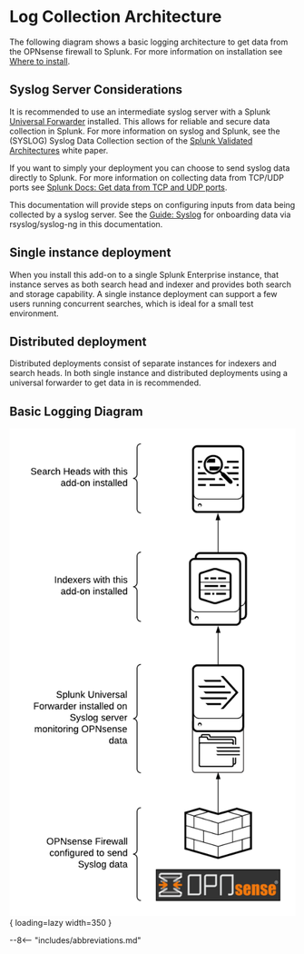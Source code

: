 # Log Collection Architecture

The following diagram shows a basic logging architecture to get data from the OPNsense firewall to Splunk. For more information on installation see [Where to install](../where-to-install/).

## Syslog Server Considerations

It is recommended to use an intermediate syslog server with a Splunk [Universal Forwarder](https://www.splunk.com/en_us/download/universal-forwarder.html) installed. This allows for reliable and secure data collection in Splunk. For more information on syslog and Splunk, see the (SYSLOG) Syslog Data Collection section of the [Splunk Validated Architectures](https://www.splunk.com/pdfs/technical-briefs/splunk-validated-architectures.pdf) white paper.

If you want to simply your deployment you can choose to send syslog data directly to Splunk. For more information on collecting data from TCP/UDP ports see [Splunk Docs: Get data from TCP and UDP ports](https://docs.splunk.com/Documentation/Splunk/latest/Data/Monitornetworkports).

This documentation will provide steps on configuring inputs from data being collected by a syslog server. See the [Guide: Syslog](../../guides/guide-syslog) for onboarding data via rsyslog/syslog-ng in this documentation.


## Single instance deployment

When you install this add-on to a single Splunk Enterprise instance, that instance serves as both search head and indexer and provides both search and storage capability. A single instance deployment can support a few users running concurrent searches, which is ideal for a small test environment. 

## Distributed deployment

Distributed deployments consist of separate instances for indexers and search heads. In both single instance and distributed deployments using a universal forwarder to get data in is recommended. 

## Basic Logging Diagram

![Placeholder](../images/opnsense-log-architecture.png){ loading=lazy width=350 }

--8<-- "includes/abbreviations.md"